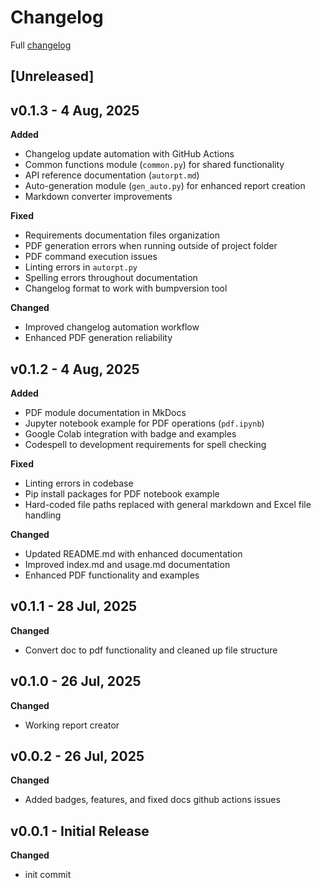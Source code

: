 # Changelog

Full [changelog](https://github.com/VRConservation/autorpt/releases)

## [Unreleased]

## v0.1.3 - 4 Aug, 2025

**Added**

- Changelog update automation with GitHub Actions
- Common functions module (`common.py`) for shared functionality
- API reference documentation (`autorpt.md`)
- Auto-generation module (`gen_auto.py`) for enhanced report creation
- Markdown converter improvements

**Fixed**

- Requirements documentation files organization
- PDF generation errors when running outside of project folder
- PDF command execution issues
- Linting errors in `autorpt.py`
- Spelling errors throughout documentation
- Changelog format to work with bumpversion tool

**Changed**

- Improved changelog automation workflow
- Enhanced PDF generation reliability

## v0.1.2 - 4 Aug, 2025

**Added**

- PDF module documentation in MkDocs
- Jupyter notebook example for PDF operations (`pdf.ipynb`)
- Google Colab integration with badge and examples
- Codespell to development requirements for spell checking

**Fixed**

- Linting errors in codebase
- Pip install packages for PDF notebook example
- Hard-coded file paths replaced with general markdown and Excel file handling

**Changed**

- Updated README.md with enhanced documentation
- Improved index.md and usage.md documentation
- Enhanced PDF functionality and examples

## v0.1.1 - 28 Jul, 2025

**Changed**

- Convert doc to pdf functionality and cleaned up file structure

## v0.1.0 - 26 Jul, 2025

**Changed**

- Working report creator

## v0.0.2 - 26 Jul, 2025

**Changed**

- Added badges, features, and fixed docs github actions issues

## v0.0.1 - Initial Release

**Changed**

- init commit
